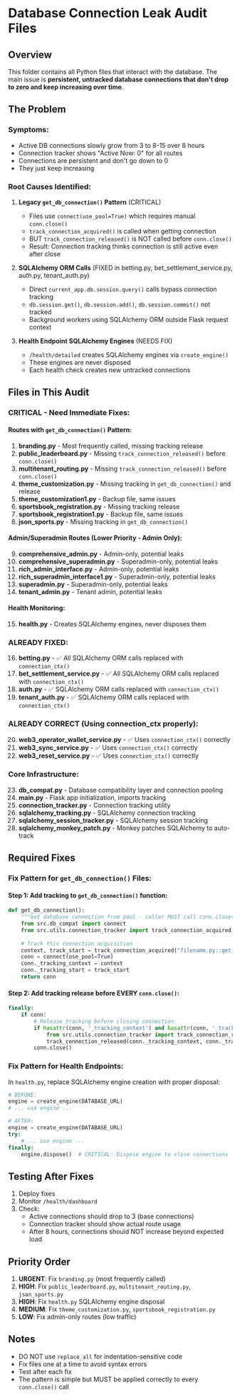 # Database Connection Leak Audit Files

## Overview
This folder contains all Python files that interact with the database. The main issue is **persistent, untracked database connections that don't drop to zero and keep increasing over time**.

## The Problem

### Symptoms:
- Active DB connections slowly grow from 3 to 8-15 over 8 hours
- Connection tracker shows "Active Now: 0" for all routes
- Connections are persistent and don't go down to 0
- They just keep increasing

### Root Causes Identified:

1. **Legacy `get_db_connection()` Pattern** (CRITICAL)
   - Files use `connect(use_pool=True)` which requires manual `conn.close()`
   - `track_connection_acquired()` is called when getting connection
   - BUT `track_connection_released()` is NOT called before `conn.close()`
   - Result: Connection tracking thinks connection is still active even after close

2. **SQLAlchemy ORM Calls** (FIXED in betting.py, bet_settlement_service.py, auth.py, tenant_auth.py)
   - Direct `current_app.db.session.query()` calls bypass connection tracking
   - `db.session.get()`, `db.session.add()`, `db.session.commit()` not tracked
   - Background workers using SQLAlchemy ORM outside Flask request context

3. **Health Endpoint SQLAlchemy Engines** (NEEDS FIX)
   - `/health/detailed` creates SQLAlchemy engines via `create_engine()`
   - These engines are never disposed
   - Each health check creates new untracked connections

## Files in This Audit

### CRITICAL - Need Immediate Fixes:

#### Routes with `get_db_connection()` Pattern:
1. **branding.py** - Most frequently called, missing tracking release
2. **public_leaderboard.py** - Missing `track_connection_released()` before `conn.close()`
3. **multitenant_routing.py** - Missing `track_connection_released()` before `conn.close()`
4. **theme_customization.py** - Missing tracking in `get_db_connection()` and release
5. **theme_customization1.py** - Backup file, same issues
6. **sportsbook_registration.py** - Missing tracking release
7. **sportsbook_registration1.py** - Backup file, same issues
8. **json_sports.py** - Missing tracking in `get_db_connection()`

#### Admin/Superadmin Routes (Lower Priority - Admin Only):
9. **comprehensive_admin.py** - Admin-only, potential leaks
10. **comprehensive_superadmin.py** - Superadmin-only, potential leaks
11. **rich_admin_interface.py** - Admin-only, potential leaks
12. **rich_superadmin_interface1.py** - Superadmin-only, potential leaks
13. **superadmin.py** - Superadmin-only, potential leaks
14. **tenant_admin.py** - Tenant admin, potential leaks

#### Health Monitoring:
15. **health.py** - Creates SQLAlchemy engines, never disposes them

### ALREADY FIXED:
16. **betting.py** - ✅ All SQLAlchemy ORM calls replaced with `connection_ctx()`
17. **bet_settlement_service.py** - ✅ All SQLAlchemy ORM calls replaced with `connection_ctx()`
18. **auth.py** - ✅ SQLAlchemy ORM calls replaced with `connection_ctx()`
19. **tenant_auth.py** - ✅ SQLAlchemy ORM calls replaced with `connection_ctx()`

### ALREADY CORRECT (Using connection_ctx properly):
20. **web3_operator_wallet_service.py** - ✅ Uses `connection_ctx()` correctly
21. **web3_sync_service.py** - ✅ Uses `connection_ctx()` correctly
22. **web3_reset_service.py** - ✅ Uses `connection_ctx()` correctly

### Core Infrastructure:
23. **db_compat.py** - Database compatibility layer and connection pooling
24. **main.py** - Flask app initialization, imports tracking
25. **connection_tracker.py** - Connection tracking utility
26. **sqlalchemy_tracking.py** - SQLAlchemy connection tracking
27. **sqlalchemy_session_tracker.py** - SQLAlchemy session tracking
28. **sqlalchemy_monkey_patch.py** - Monkey patches SQLAlchemy to auto-track

## Required Fixes

### Fix Pattern for `get_db_connection()` Files:

#### Step 1: Add tracking to `get_db_connection()` function:
```python
def get_db_connection():
    """Get database connection from pool - caller MUST call conn.close()"""
    from src.db_compat import connect
    from src.utils.connection_tracker import track_connection_acquired
    
    # Track this connection acquisition
    context, track_start = track_connection_acquired("filename.py::get_db_connection")
    conn = connect(use_pool=True)
    conn._tracking_context = context
    conn._tracking_start = track_start
    return conn
```

#### Step 2: Add tracking release before EVERY `conn.close()`:
```python
finally:
    if conn:
        # Release tracking before closing connection
        if hasattr(conn, '_tracking_context') and hasattr(conn, '_tracking_start'):
            from src.utils.connection_tracker import track_connection_released
            track_connection_released(conn._tracking_context, conn._tracking_start)
        conn.close()
```

### Fix Pattern for Health Endpoints:

In `health.py`, replace SQLAlchemy engine creation with proper disposal:
```python
# BEFORE:
engine = create_engine(DATABASE_URL)
# ... use engine ...

# AFTER:
engine = create_engine(DATABASE_URL)
try:
    # ... use engine ...
finally:
    engine.dispose()  # CRITICAL: Dispose engine to close connections
```

## Testing After Fixes

1. Deploy fixes
2. Monitor `/health/dashboard`
3. Check:
   - Active connections should drop to 3 (base connections)
   - Connection tracker should show actual route usage
   - After 8 hours, connections should NOT increase beyond expected load

## Priority Order

1. **URGENT**: Fix `branding.py` (most frequently called)
2. **HIGH**: Fix `public_leaderboard.py`, `multitenant_routing.py`, `json_sports.py`
3. **HIGH**: Fix `health.py` SQLAlchemy engine disposal
4. **MEDIUM**: Fix `theme_customization.py`, `sportsbook_registration.py`
5. **LOW**: Fix admin-only routes (low traffic)

## Notes

- DO NOT use `replace_all` for indentation-sensitive code
- Fix files one at a time to avoid syntax errors
- Test after each fix
- The pattern is simple but MUST be applied correctly to every `conn.close()` call

